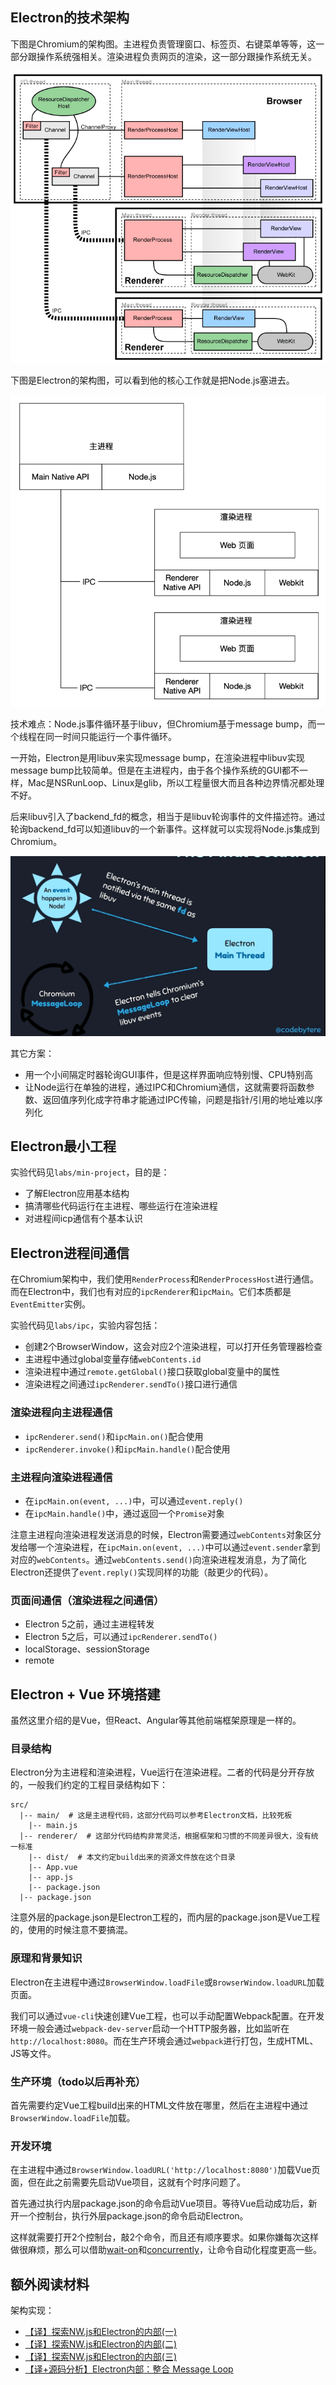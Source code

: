 ## Electron的技术架构
下图是Chromium的架构图。主进程负责管理窗口、标签页、右键菜单等等，这一部分跟操作系统强相关。渲染进程负责网页的渲染，这一部分跟操作系统无关。

![](./img/chromium-arch.png)

下图是Electron的架构图，可以看到他的核心工作就是把Node.js塞进去。

![](./img/electron-arch.png)

技术难点：Node.js事件循环基于libuv，但Chromium基于message bump，而一个线程在同一时间只能运行一个事件循环。

一开始，Electron是用libuv来实现message bump，在渲染进程中libuv实现message bump比较简单。但是在主进程内，由于各个操作系统的GUI都不一样，Mac是NSRunLoop、Linux是glib，所以工程量很大而且各种边界情况都处理不好。

后来libuv引入了backend_fd的概念，相当于是libuv轮询事件的文件描述符。通过轮询backend_fd可以知道libuv的一个新事件。这样就可以实现将Node.js集成到Chromium。

![](./img/chromium-electron.png)

其它方案：
- 用一个小间隔定时器轮询GUI事件，但是这样界面响应特别慢、CPU特别高
- 让Node运行在单独的进程，通过IPC和Chromium通信，这就需要将函数参数、返回值序列化成字符串才能通过IPC传输，问题是指针/引用的地址难以序列化

## Electron最小工程
实验代码见`labs/min-project`，目的是：
- 了解Electron应用基本结构
- 搞清哪些代码运行在主进程、哪些运行在渲染进程
- 对进程间icp通信有个基本认识

## Electron进程间通信
在Chromium架构中，我们使用`RenderProcess`和`RenderProcessHost`进行通信。而在Electron中，我们也有对应的`ipcRenderer`和`ipcMain`。它们本质都是`EventEmitter`实例。

实验代码见`labs/ipc`，实验内容包括：
- 创建2个BrowserWindow，这会对应2个渲染进程，可以打开任务管理器检查
- 主进程中通过global变量存储`webContents.id`
- 渲染进程中通过`remote.getGlobal()`接口获取global变量中的属性
- 渲染进程之间通过`ipcRenderer.sendTo()`接口进行通信

### 渲染进程向主进程通信
- `ipcRenderer.send()`和`ipcMain.on()`配合使用
- `ipcRenderer.invoke()`和`ipcMain.handle()`配合使用

### 主进程向渲染进程通信
- 在`ipcMain.on(event, ...)`中，可以通过`event.reply()`
- 在`ipcMain.handle()`中，通过返回一个`Promise`对象

注意主进程向渲染进程发送消息的时候，Electron需要通过`webContents`对象区分发给哪一个渲染进程，在`ipcMain.on(event, ...)`中可以通过`event.sender`拿到对应的`webContents`。通过`webContents.send()`向渲染进程发消息，为了简化Electron还提供了`event.reply()`实现同样的功能（敲更少的代码）。

### 页面间通信（渲染进程之间通信）
- Electron 5之前，通过主进程转发
- Electron 5之后，可以通过`ipcRenderer.sendTo()`
- localStorage、sessionStorage
- remote

## Electron + Vue 环境搭建
虽然这里介绍的是Vue，但React、Angular等其他前端框架原理是一样的。

### 目录结构
Electron分为主进程和渲染进程，Vue运行在渲染进程。二者的代码是分开存放的，一般我们约定的工程目录结构如下：
```
src/ 
  |-- main/  # 这是主进程代码，这部分代码可以参考Electron文档，比较死板
    |-- main.js
  |-- renderer/  # 这部分代码结构非常灵活，根据框架和习惯的不同差异很大，没有统一标准
    |-- dist/  # 本文约定build出来的资源文件放在这个目录
    |-- App.vue
    |-- app.js
    |-- package.json
  |-- package.json
```
注意外层的package.json是Electron工程的，而内层的package.json是Vue工程的，使用的时候注意不要搞混。

### 原理和背景知识
Electron在主进程中通过`BrowserWindow.loadFile`或`BrowserWindow.loadURL`加载页面。

我们可以通过`vue-cli`快速创建Vue工程，也可以手动配置Webpack配置。在开发环境一般会通过`webpack-dev-server`启动一个HTTP服务器，比如监听在`http://localhost:8080`。而在生产环境会通过`webpack`进行打包，生成HTML、JS等文件。

### 生产环境（todo以后再补充）
首先需要约定Vue工程build出来的HTML文件放在哪里，然后在主进程中通过`BrowserWindow.loadFile`加载。

### 开发环境
在主进程中通过`BrowserWindow.loadURL('http://localhost:8080')`加载Vue页面，但在此之前需要先启动Vue项目，这就有个时序问题了。

首先通过执行内层package.json的命令启动Vue项目。等待Vue启动成功后，新开一个控制台，执行外层package.json的命令启动Electron。

这样就需要打开2个控制台，敲2个命令，而且还有顺序要求。如果你嫌每次这样做很麻烦，那么可以借助[wait-on](https://www.npmjs.com/package/wait-on)和[concurrently](https://www.npmjs.com/package/concurrently)，让命令自动化程度更高一些。

## 额外阅读材料

架构实现：

- [【译】探索NW.js和Electron的内部(一)](https://zhuanlan.zhihu.com/p/34276309)
- [【译】探索NW.js和Electron的内部(二)](https://zhuanlan.zhihu.com/p/34336363)
- [【译】探索NW.js和Electron的内部(三)](https://zhuanlan.zhihu.com/p/34404999)
- [【译+源码分析】Electron内部：整合 Message Loop](https://zhuanlan.zhihu.com/p/34544004)


